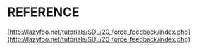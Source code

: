 # REFERENCE

[http://lazyfoo.net/tutorials/SDL/20_force_feedback/index.php](http://lazyfoo.net/tutorials/SDL/20_force_feedback/index.php)
